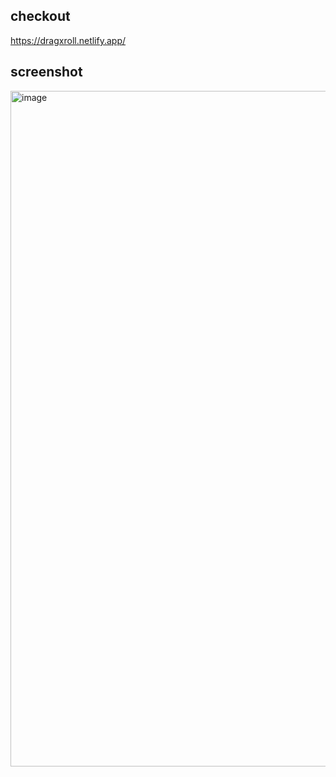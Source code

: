 ## checkout
https://dragxroll.netlify.app/

## screenshot
<img width="1915" height="1081" alt="image" src="https://github.com/user-attachments/assets/1dfce046-f203-46e7-ac72-ede9d4dea7ee" />
